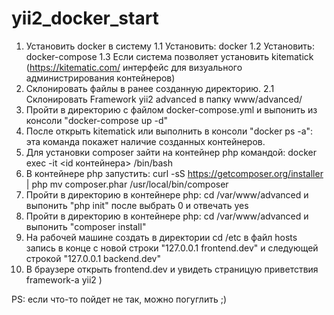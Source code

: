 # yii2_docker_start
1. Установить docker в систему
  1.1 Установить: docker
  1.2 Установить: docker-compose
  1.3 Если система позволяет установить kitematick (https://kitematic.com/ интерфейс для визуального администрирования контейнеров)
2. Склонировать файлы в ранее созданную директорию.
  2.1 Склонировать Framework yii2 advanced в папку www/advanced/
3. Пройти в директорию с файлом docker-compose.yml и выпонить из консоли "docker-compose up -d"
4. После открыть kitematick или выполнить в консоли "docker ps -a": эта команда покажет наличие созданных контейнеров.
5. Для установки composer зайти на контейнер php командой: docker exec -it <id контейнера> /bin/bash
6. В контейнере php запустить: curl -sS https://getcomposer.org/installer | php mv composer.phar /usr/local/bin/composer
7. Пройти в директорию в контейнере php: cd /var/www/advanced и выпонить "php init" после выбрать 0 и отвечать yes
8. Пройти в директорию в контейнере php: cd /var/www/advanced и выпонить "composer install"
9. На рабочей машине создать в директории cd /etc в файл hosts запись в конце с новой строки "127.0.0.1 frontend.dev" и следующей строкой "127.0.0.1 backend.dev"
10. В браузере открыть frontend.dev и увидеть страницую приветствия framework-а yii2 )

PS: если что-то пойдет не так, можно погуглить ;)
